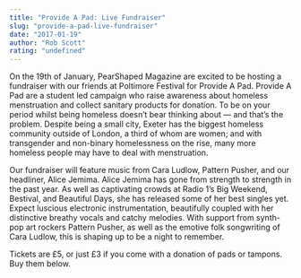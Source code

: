 ```yaml
---
title: "Provide A Pad: Live Fundraiser"
slug: "provide-a-pad-live-fundraiser"
date: "2017-01-19"
author: "Rob Scott"
rating: "undefined"
---
```


On the 19th of January, PearShaped Magazine are excited to be hosting a fundraiser with our friends at Poltimore Festival for Provide A Pad. Provide A Pad are a student led campaign who raise awareness about homeless menstruation and collect sanitary products for donation. To be on your period whilst being homeless doesn’t bear thinking about — and that’s the problem. Despite being a small city, Exeter has the biggest homeless community outside of London, a third of whom are women; and with transgender and non-binary homelessness on the rise, many more homeless people may have to deal with menstruation.

Our fundraiser will feature music from Cara Ludlow, Pattern Pusher, and our headliner, Alice Jemima. Alice Jemima has gone from strength to strength in the past year. As well as captivating crowds at Radio 1’s Big Weekend, Bestival, and Beautiful Days, she has released some of her best singles yet. Expect luscious electronic instrumentation, beautifully coupled with her distinctive breathy vocals and catchy melodies. With support from synth-pop art rockers Pattern Pusher, as well as the emotive folk songwriting of Cara Ludlow, this is shaping up to be a night to remember.

Tickets are £5, or just £3 if you come with a donation of pads or tampons. Buy them below.
